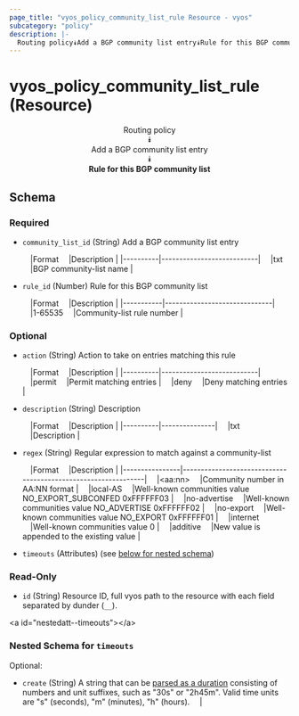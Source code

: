 ```yaml
---
page_title: "vyos_policy_community_list_rule Resource - vyos"
subcategory: "policy"
description: |- 
  Routing policy⯯Add a BGP community list entry⯯Rule for this BGP community list
---
```


# vyos_policy_community_list_rule (Resource)
<center>

Routing policy  
⯯  
Add a BGP community list entry  
⯯  
**Rule for this BGP community list**


</center>

## Schema

### Required

- `community_list_id` (String) Add a BGP community list entry

    &emsp;|Format  &emsp;|Description              |
    |----------|---------------------------|
    &emsp;|txt     &emsp;|BGP community-list name  |
- `rule_id` (Number) Rule for this BGP community list

    &emsp;|Format   &emsp;|Description                 |
    |-----------|------------------------------|
    &emsp;|1-65535  &emsp;|Community-list rule number  |

### Optional

- `action` (String) Action to take on entries matching this rule

    &emsp;|Format  &emsp;|Description              |
    |----------|---------------------------|
    &emsp;|permit  &emsp;|Permit matching entries  |
    &emsp;|deny    &emsp;|Deny matching entries    |
- `description` (String) Description

    &emsp;|Format  &emsp;|Description  |
    |----------|---------------|
    &emsp;|txt     &emsp;|Description  |
- `regex` (String) Regular expression to match against a community-list

    &emsp;|Format        &emsp;|Description                                                  |
    |----------------|---------------------------------------------------------------|
    &emsp;|&lt;aa:nn&gt;       &emsp;|Community number in AA:NN format                             |
    &emsp;|local-AS      &emsp;|Well-known communities value NO_EXPORT_SUBCONFED 0xFFFFFF03  |
    &emsp;|no-advertise  &emsp;|Well-known communities value NO_ADVERTISE 0xFFFFFF02         |
    &emsp;|no-export     &emsp;|Well-known communities value NO_EXPORT 0xFFFFFF01            |
    &emsp;|internet      &emsp;|Well-known communities value 0                               |
    &emsp;|additive      &emsp;|New value is appended to the existing value                  |
- `timeouts` (Attributes) (see [below for nested schema](#nestedatt--timeouts))

### Read-Only

- `id` (String) Resource ID, full vyos path to the resource with each field separated by dunder (`__`).

&lt;a id=&#34;nestedatt--timeouts&#34;&gt;&lt;/a&gt;
### Nested Schema for `timeouts`

Optional:

- `create` (String) A string that can be [parsed as a duration](https://pkg.go.dev/time#ParseDuration) consisting of numbers and unit suffixes, such as &#34;30s&#34; or &#34;2h45m&#34;. Valid time units are &#34;s&#34; (seconds), &#34;m&#34; (minutes), &#34;h&#34; (hours).  &emsp;|
